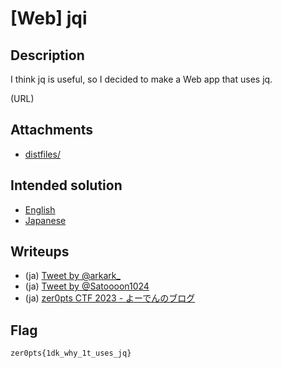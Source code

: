 # [Web] jqi
## Description
I think jq is useful, so I decided to make a Web app that uses jq.

(URL)

## Attachments
- [distfiles/](distfiles/)

## Intended solution
- [English](https://nanimokangaeteinai.hateblo.jp/entry/2023/07/17/101119#Web-149-jqi-40-solves)
- [Japanese](https://nanimokangaeteinai.hateblo.jp/entry/2023/07/17/141919#Web-149-jqi-40-solves)

## Writeups
- (ja) [Tweet by @arkark_](https://twitter.com/arkark_/status/1680436845937831936)
- (ja) [Tweet by @Satoooon1024](https://twitter.com/Satoooon1024/status/1680413207800983552)
- (ja) [zer0pts CTF 2023 - よーでんのブログ](https://y0d3n.hatenablog.com/entry/2023/07/17/184639#jqi)

## Flag
```
zer0pts{1dk_why_1t_uses_jq}
```